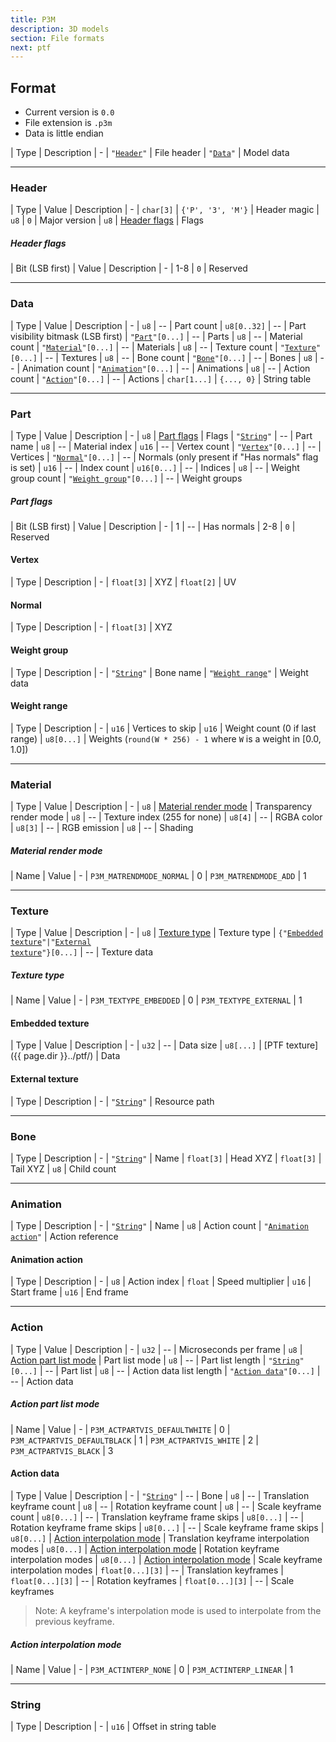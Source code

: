 ```yaml
---
title: P3M
description: 3D models
section: File formats
next: ptf
---
```


## Format

- Current version is `0.0`
- File extension is `.p3m`
- Data is little endian

| Type | Description
| -
| <code>"<a href="#header">Header</a>"</code> | File header
| <code>"<a href="#data">Data</a>"</code> | Model data

---

### Header

| Type | Value | Description
| -
| `char[3]` | `{'P', '3', 'M'}` | Header magic
| `u8` | `0` | Major version
| `u8` | [Header flags](#header-flags) | Flags

##### Header flags

| Bit \(LSB first\) | Value | Description
| -
| 1-8 | `0` | Reserved

---

### Data

| Type | Value | Description
| -
| `u8` | -- | Part count
| `u8[0..32]` | -- | Part visibility bitmask \(LSB first\)
| <code>"<a href="#part">Part</a>"[0...]</code> | -- | Parts
| `u8` | -- | Material count
| <code>"<a href="#material">Material</a>"[0...]</code> | -- | Materials
| `u8` | -- | Texture count
| <code>"<a href="#texture">Texture</a>"[0...]</code> | -- | Textures
| `u8` | -- | Bone count
| <code>"<a href="#bone">Bone</a>"[0...]</code> | -- | Bones
| `u8` | -- | Animation count
| <code>"<a href="#animation">Animation</a>"[0...]</code> | -- | Animations
| `u8` | -- | Action count
| <code>"<a href="#action">Action</a>"[0...]</code> | -- | Actions
| `char[1...]` | `{..., 0}` | String table

---

### Part

| Type | Value | Description
| -
| `u8` | [Part flags](#part-flags) | Flags
| <code>"<a href="#string">String</a>"</code> | -- | Part name
| `u8` | -- | Material index
| `u16` | -- | Vertex count
| <code>"<a href="#vertex">Vertex</a>"[0...]</code> | -- | Vertices
| <code>"<a href="#normal">Normal</a>"[0...]</code> | -- | Normals \(only present if "Has normals" flag is set\)
| `u16` | -- | Index count
| `u16[0...]` | -- | Indices
| `u8` | -- | Weight group count
| <code>"<a href="#weight-group">Weight group</a>"[0...]</code> | -- | Weight groups

##### Part flags

| Bit \(LSB first\) | Value | Description
| -
| 1 | -- | Has normals
| 2-8 | `0` | Reserved

#### Vertex

| Type | Description
| -
| `float[3]` | XYZ
| `float[2]` | UV

#### Normal

| Type | Description
| -
| `float[3]` | XYZ

#### Weight group

| Type | Description
| -
| <code>"<a href="#string">String</a>"</code> | Bone name
| <code>"<a href="#weight-range">Weight range</a>"</code> | Weight data

#### Weight range

| Type | Description
| -
| `u16` | Vertices to skip
| `u16` | Weight count \(0 if last range\)
| `u8[0...]` | Weights \(`round(W * 256) - 1` where `W` is a weight in \[0.0, 1.0\]\)

---

### Material

| Type | Value | Description
| -
| `u8` | [Material render mode](#material-render-mode) | Transparency render mode
| `u8` | -- | Texture index \(255 for none\)
| `u8[4]` | -- | RGBA color
| `u8[3]` | -- | RGB emission
| `u8` | -- | Shading

##### Material render mode

| Name | Value
| -
| `P3M_MATRENDMODE_NORMAL` | 0
| `P3M_MATRENDMODE_ADD` | 1

---

### Texture

| Type | Value | Description
| -
| `u8` | [Texture type](#texture-type) | Texture type
| <code>{"<a href="#embedded-texture">Embedded texture</a>"|"<a href="#external-texture">External texture</a>"}[0...]</code> | -- | Texture data

##### Texture type

| Name | Value
| -
| `P3M_TEXTYPE_EMBEDDED` | 0
| `P3M_TEXTYPE_EXTERNAL` | 1

#### Embedded texture

| Type | Value | Description
| -
| `u32` | -- | Data size
| `u8[...]` | [PTF texture]({{ page.dir }}../ptf/) | Data

#### External texture

| Type | Description
| -
| <code>"<a href="#string">String</a>"</code> | Resource path

---

### Bone

| Type | Description
| -
| <code>"<a href="#string">String</a>"</code> | Name
| `float[3]` | Head XYZ
| `float[3]` | Tail XYZ
| `u8` | Child count

---

### Animation

| Type | Description
| -
| <code>"<a href="#string">String</a>"</code> | Name
| `u8` | Action count
| <code>"<a href="#animation-action">Animation action</a>"</code> | Action reference

#### Animation action

| Type | Description
| -
| `u8` | Action index
| `float` | Speed multiplier
| `u16` | Start frame
| `u16` | End frame

---

### Action

| Type | Value | Description
| -
| `u32` | -- | Microseconds per frame
| `u8` | [Action part list mode](#action-part-list-mode) | Part list mode
| `u8` | -- | Part list length
| <code>"<a href="#string">String</a>"[0...]</code> | -- | Part list
| `u8` | -- | Action data list length
| <code>"<a href="#action-data">Action data</a>"[0...]</code> | -- | Action data

##### Action part list mode

| Name | Value
| -
| `P3M_ACTPARTVIS_DEFAULTWHITE` | 0
| `P3M_ACTPARTVIS_DEFAULTBLACK` | 1
| `P3M_ACTPARTVIS_WHITE` | 2
| `P3M_ACTPARTVIS_BLACK` | 3

#### Action data

| Type | Value | Description
| -
| <code>"<a href="#string">String</a>"</code> | -- | Bone
| `u8` | -- | Translation keyframe count
| `u8` | -- | Rotation keyframe count
| `u8` | -- | Scale keyframe count
| `u8[0...]` | -- | Translation keyframe frame skips
| `u8[0...]` | -- | Rotation keyframe frame skips
| `u8[0...]` | -- | Scale keyframe frame skips
| `u8[0...]` | [Action interpolation mode](#action-interpolation-mode) | Translation keyframe interpolation modes
| `u8[0...]` | [Action interpolation mode](#action-interpolation-mode) | Rotation keyframe interpolation modes
| `u8[0...]` | [Action interpolation mode](#action-interpolation-mode) | Scale keyframe interpolation modes
| `float[0...][3]` | -- | Translation keyframes
| `float[0...][3]` | -- | Rotation keyframes
| `float[0...][3]` | -- | Scale keyframes

> Note: A keyframe's interpolation mode is used to interpolate from the previous keyframe.

##### Action interpolation mode

| Name | Value
| -
| `P3M_ACTINTERP_NONE` | 0
| `P3M_ACTINTERP_LINEAR` | 1

---

### String

| Type | Description
| -
| `u16` | Offset in string table
